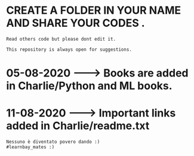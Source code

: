 # CREATE A FOLDER IN YOUR NAME AND SHARE YOUR CODES .

    Read others code but please dont edit it.

    This repository is always open for suggestions.

# 05-08-2020 ---> Books are added in Charlie/Python and ML books.

# 11-08-2020 ---> Important links added in Charlie/readme.txt

    Nessuno è diventato povero dando :)
    #learnbay_mates :)
     
